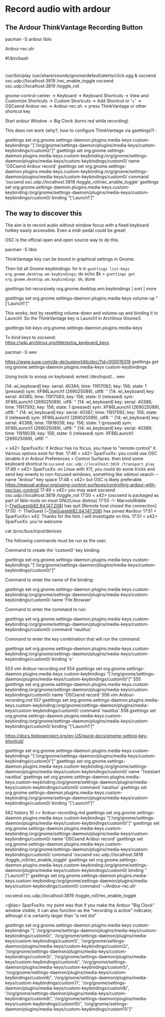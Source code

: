 Record audio with ardour
========================

The Ardour ThinkVantage Recording Button
----------------------------------------

pacman -S ardour liblo

Ardour-rec.sh:

#!/bin/bash
#
/usr/bin/play /usr/share/sounds/gnome/default/alerts/click.ogg &
oscsend osc.udp://localhost:3819 /rec_enable_toggle
oscsend osc.udp://localhost:3819 /toggle_roll

gnome-control-center -> Keyboard -> Keyboard Shortcuts -> View and Customize Shortcuts -> Custom Shortcuts -> Add Shortcut or '+' -> OSCsend Ardour rec -> Ardour-rec.sh -> press ThinkVantage or other shortcut key

Start ardour
Window -> Big Clock (turns red while recording)

This does not work (why?, how to configure ThinkVantage via gsettings?) :

gsettings set  org.gnome.settings-daemon.plugins.media-keys custom-keybindings "['/org/gnome/settings-daemon/plugins/media-keys/custom-keybindings/custom0/']"
gsettings set  org.gnome.settings-daemon.plugins.media-keys.custom-keybinding:/org/gnome/settings-daemon/plugins/media-keys/custom-keybindings/custom0/ name 'OSCsend Ardour record'
gsettings set  org.gnome.settings-daemon.plugins.media-keys.custom-keybinding:/org/gnome/settings-daemon/plugins/media-keys/custom-keybindings/custom0/ command 'oscsend osc.udp://localhost:3819 /toggle_roll/rec_enable_toggle' 
gsettings set  org.gnome.settings-daemon.plugins.media-keys.custom-keybinding:/org/gnome/settings-daemon/plugins/media-keys/custom-keybindings/custom0/ binding "['Launch1']"


The way to discover this
------------------------

The aim is to record audio without window focus with a fixed keyboard hotkey easily accessible. Even a midi-pedal could be great!

OSC is the official open and open source way to do this.

pacman -S liblo

ThinkVantage key can be bound in graphical settings in Gnome.

Then list all Gnome keybindings:
for k in `gsettings list-keys org.gnome.desktop.wm.keybindings`; do echo $k = `gsettings get org.gnome.desktop.wm.keybindings $k`; done

gsettings list-recursively  org.gnome.desktop.wm.keybindings | sort | more


gsettings set org.gnome.settings-daemon.plugins.media-keys volume-up "['Launch1']"

This works, test by resetting volume-down and volume-up and binding it to Launch1. So the ThinkVantage key is Launch1 in Archlinux Gnome3.

gsettings list-keys org.gnome.settings-daemon.plugins.media-keys

To bind keys to oscsend:
https://wiki.archlinux.org/title/extra_keyboard_keys

pacman -S wev


https://www.suse.com/de-de/support/kb/doc/?id=000019319
gsettings get org.gnome.settings-daemon.plugins.media-keys custom-keybindings


Using tools to snoop on keyboard:
evtest /dev/input/...
wev

[14:     wl_keyboard] key: serial: 40384; time: 11917082; key: 156; state: 1 (pressed)
                      sym: XF86Launch1  (269025089), utf8: ''
[14:     wl_keyboard] key: serial: 40385; time: 11917083; key: 156; state: 0 (released)
                      sym: XF86Launch1  (269025089), utf8: ''
[14:     wl_keyboard] key: serial: 40386; time: 11917592; key: 156; state: 1 (pressed)
                      sym: XF86Launch1  (269025089), utf8: ''
[14:     wl_keyboard] key: serial: 40387; time: 11917592; key: 156; state: 0 (released)
                      sym: XF86Launch1  (269025089), utf8: ''
[14:     wl_keyboard] key: serial: 40388; time: 11918039; key: 156; state: 1 (pressed)
                      sym: XF86Launch1  (269025089), utf8: ''
[14:     wl_keyboard] key: serial: 40389; time: 11918039; key: 156; state: 0 (released)
                      sym: XF86Launch1  (269025089), utf8: ''



< x42> SparFuxXx: if Ardour has no focus, you have to "remote control" it. Various options exist for that.
17:46 < x42> SparFuxXx: you could use OSC (enable it in Ardour Preferences > Control Surfaces.  then bind some 
             keyboard shortcut to  `oscsend osc.udp://localhost:3819 /transport_play`
17:48 < x42> SparFuxXx: on Linux with X11, you could do some tricks and send key-events to non-focused windows, 
             something like     xdotool search --name "Ardour" key space
17:48 < x42> but OSC is likely preferable. 
             https://manual.ardour.org/using-control-surfaces/controlling-ardour-with-osc/osc-control/
17:49 < x42> you may want     oscsend osc.udp://localhost:3819 /toggle_roll
17:50 < x42> (oscsend is packaged as part of liblo-tools on most GNU/Linux distros)
17:50 -!- MarvoloRiddle [~TheGuest@82.84.147.208] has quit [Remote host closed the connection]
17:50 -!- TheGuest [~TheGuest@82.84.147.208] has joined #ardour
17:51 < SparFuxXx> x42: Thanks for the hint. I will investigate on this.
17:51 < x42> SparFuxXx: you're welcome

cat /proc/bus/input/devices


The following commands must be run as the user.

Command to create the 'custom0' key binding:

gsettings set  org.gnome.settings-daemon.plugins.media-keys custom-keybindings "['/org/gnome/settings-daemon/plugins/media-keys/custom-keybindings/custom0/']"

Command to enter the name of the binding:

gsettings set  org.gnome.settings-daemon.plugins.media-keys.custom-keybinding:/org/gnome/settings-daemon/plugins/media-keys/custom-keybindings/custom0/ name 'File Browser'

Command to enter the command to run:

gsettings set  org.gnome.settings-daemon.plugins.media-keys.custom-keybinding:/org/gnome/settings-daemon/plugins/media-keys/custom-keybindings/custom0/ command 'nautilus'

Command to enter the key combination that will run the command:

gsettings set  org.gnome.settings-daemon.plugins.media-keys.custom-keybinding:/org/gnome/settings-daemon/plugins/media-keys/custom-keybindings/custom0/ binding '<Super>s'

  553  vim Ardour-recording.md 
  554  gsettings set  org.gnome.settings-daemon.plugins.media-keys custom-keybindings "['/org/gnome/settings-daemon/plugins/media-keys/custom-keybindings/custom0/']"
  555  gsettings set  org.gnome.settings-daemon.plugins.media-keys.custom-keybinding:/org/gnome/settings-daemon/plugins/media-keys/custom-keybindings/custom0/ name 'OSCsend record'
  556  vim Ardour-recording.md 
  557  gsettings set  org.gnome.settings-daemon.plugins.media-keys.custom-keybinding:/org/gnome/settings-daemon/plugins/media-keys/custom-keybindings/custom0/ command 'nautilus'
  558  gsettings set  org.gnome.settings-daemon.plugins.media-keys.custom-keybinding:/org/gnome/settings-daemon/plugins/media-keys/custom-keybindings/custom0/ binding "['Launch1']"


https://docs.fedoraproject.org/en-US/quick-docs/gnome-setting-key-shortcut/


gsettings set org.gnome.settings-daemon.plugins.media-keys custom-keybindings "['/org/gnome/settings-daemon/plugins/media-keys/custom-keybindings/custom0/']"
gsettings set org.gnome.settings-daemon.plugins.media-keys.custom-keybinding:/org/gnome/settings-daemon/plugins/media-keys/custom-keybindings/custom0/ name 'Teststart nautilus'
gsettings set org.gnome.settings-daemon.plugins.media-keys.custom-keybinding:/org/gnome/settings-daemon/plugins/media-keys/custom-keybindings/custom0/ command 'nautilus'
gsettings set org.gnome.settings-daemon.plugins.media-keys.custom-keybinding:/org/gnome/settings-daemon/plugins/media-keys/custom-keybindings/custom0/ binding "['Launch1']"

  562  history 10 >> Ardour-recording.md 
gsettings set  org.gnome.settings-daemon.plugins.media-keys custom-keybindings "['/org/gnome/settings-daemon/plugins/media-keys/custom-keybindings/custom0/']"
gsettings set  org.gnome.settings-daemon.plugins.media-keys.custom-keybinding:/org/gnome/settings-daemon/plugins/media-keys/custom-keybindings/custom0/ name 'OSCsend Ardour record'
gsettings set  org.gnome.settings-daemon.plugins.media-keys.custom-keybinding:/org/gnome/settings-daemon/plugins/media-keys/custom-keybindings/custom0/ command 'oscsend osc.udp://localhost:3819 /toggle_roll/rec_enable_toggle' 
gsettings set  org.gnome.settings-daemon.plugins.media-keys.custom-keybinding:/org/gnome/settings-daemon/plugins/media-keys/custom-keybindings/custom0/ binding "['Launch1']"
gsettings set  org.gnome.settings-daemon.plugins.media-keys.custom-keybinding:/org/gnome/settings-daemon/plugins/media-keys/custom-keybindings/custom0/ command '~/Ardour-rec.sh' 


oscsend osc.udp://localhost:3819 /toggle_roll/rec_enable_toggle


<@las> SparFuxXx: my point was that if you make the Ardour "Big Clock" window visible, it can also function 
             as the "recording is active" indicator, although it is certainly larger than "a red dot"


gsettings set org.gnome.settings-daemon.plugins.media-keys custom-keybindings "[
'/org/gnome/settings-daemon/plugins/media-keys/custom-keybindings/custom0/',
'/org/gnome/settings-daemon/plugins/media-keys/custom-keybindings/custom1/',
'/org/gnome/settings-daemon/plugins/media-keys/custom-keybindings/custom2/',
'/org/gnome/settings-daemon/plugins/media-keys/custom-keybindings/custom3/',
'/org/gnome/settings-daemon/plugins/media-keys/custom-keybindings/custom4/',
'/org/gnome/settings-daemon/plugins/media-keys/custom-keybindings/custom5/',
'/org/gnome/settings-daemon/plugins/media-keys/custom-keybindings/custom6/',
'/org/gnome/settings-daemon/plugins/media-keys/custom-keybindings/custom7/',
'/org/gnome/settings-daemon/plugins/media-keys/custom-keybindings/custom8/',
'/org/gnome/settings-daemon/plugins/media-keys/custom-keybindings/custom9/',
'/org/gnome/settings-daemon/plugins/media-keys/custom-keybindings/custom10/',
'/org/gnome/settings-daemon/plugins/media-keys/custom-keybindings/custom11/']"
